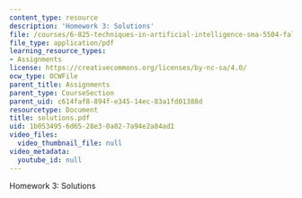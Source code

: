 ```yaml
---
content_type: resource
description: 'Homework 3: Solutions'
file: /courses/6-825-techniques-in-artificial-intelligence-sma-5504-fall-2002/1b0534956d6528e30a827a94e2a84ad1_solutions.pdf
file_type: application/pdf
learning_resource_types:
- Assignments
license: https://creativecommons.org/licenses/by-nc-sa/4.0/
ocw_type: OCWFile
parent_title: Assignments
parent_type: CourseSection
parent_uid: c614faf8-894f-e345-14ec-83a1fd01388d
resourcetype: Document
title: solutions.pdf
uid: 1b053495-6d65-28e3-0a82-7a94e2a84ad1
video_files:
  video_thumbnail_file: null
video_metadata:
  youtube_id: null
---
```

Homework 3: Solutions